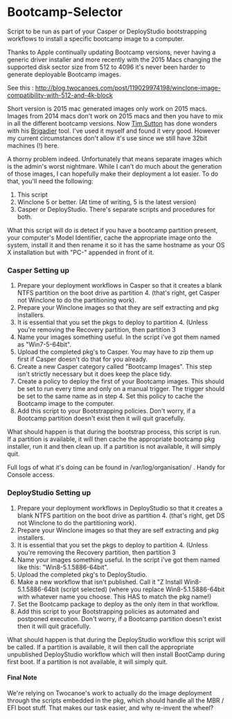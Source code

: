 # Bootcamp-Selector
Script to be run as part of your Casper or DeployStudio bootstrapping workflows to install a specific bootcamp image to a computer.

Thanks to Apple continually updating Bootcamp versions, never having a generic driver installer and more recently with the 2015 Macs changing the supported disk sector size from 512 to 4096 it's never been harder to generate deployable Bootcamp images.

See this : http://blog.twocanoes.com/post/119029974198/winclone-image-compatibility-with-512-and-4k-block

Short version is 2015 mac generated images only work on 2015 macs. Images from 2014 macs don't work on 2015 macs and then you have to mix in all the different bootcamp versions. Now [Tim Sutton](https://github.com/timsutton) has done wonders with his [Brigadier](https://github.com/timsutton/brigadier) tool. I've used it myself and found it very good. However my current circumstances don't allow it's use since we still have 32bit machines (!) here.

A thorny problem indeed. Unfortunately that means separate images which is the admin's worst nightmare. While I can't do much about the generation of those images, I can hopefully make their deployment a lot easier. To do that, you'll need the following:

1. This script
2. Winclone 5 or better. (At time of writing, 5 is the latest version)
3. Casper or DeployStudio. There's separate scripts and procedures for both.

What this script will do is detect if you have a bootcamp partition present, your computer's Model Identifier, cache the appropriate image onto the system, install it and then rename it so it has the same hostname as your OS X installation but with "PC-" appended in front of it.

### Casper Setting up

1. Prepare your deployment workflows in Casper so that it creates a blank NTFS partition on the boot drive as partition 4.
(that's right, get Casper not Winclone to do the partitioning work).
2. Prepare your Winclone images so that they are self extracting and pkg installers.
3. It is essential that you set the pkgs to deploy to partition 4. (Unless you're removing the Recovery partition, then partition 3
4. Name your images something useful. In the script i've got them named as "Win7-5-64bit".
5. Upload the completed pkg's to Casper. You may have to zip them up first if Casper doesn't do that for you already.
6. Create a new Casper category called "Bootcamp Images". This step isn't strictly necessary but it does keep the place tidy.
7. Create a policy to deploy the first of your Bootcamp images.
This should be set to run every time and only on a manual trigger.
The trigger should be set to the same name as in step 4.
Set this policy to cache the Bootcamp image to the computer.
8. Add this script to your Bootstrapping policies. Don't worry, if a Bootcamp partition doesn't exist then it will quit gracefully.

What should happen is that during the bootstrap process, this script is run. If a partition is available, it will then cache the appropriate bootcamp pkg installer, run it and then clean up. If a partition is not available, it will simply quit.

Full logs of what it's doing can be found in /var/log/organisation/ . Handy for Console access.

### DeployStudio Setting up

1. Prepare your deployment workflows in DeployStudio so that it creates a blank NTFS partition on the boot drive as partition 4. (that's right, get DS not Winclone to do the partitioning work).
2. Prepare your Winclone images so that they are self extracting and pkg installers.
3. It is essential that you set the pkgs to deploy to partition 4. (Unless you're removing the Recovery partition, then partition 3
4. Name your images something useful. In the script i've got them named like this: "Win8-5.1.5886-64bit".
5. Upload the completed pkg's to DeployStudio.
6. Make a new workflow that isn't published. Call it "Z Install Win8-5.1.5886-64bit (script selected)
(where you replace Win8-5.1.5886-64bit with whatever name you choose. This HAS to match the pkg name!)
7. Set the Bootcamp package to deploy as the only item in that workflow.
8. Add this script to your Bootstrapping policies as automated and postponed execution.
Don't worry, if a Bootcamp partition doesn't exist then it will quit gracefully.

What should happen is that during the DeployStudio workflow this script will be called. If a partition is available, it will then call the appropriate unpublished DeployStudio workflow which will then install BootCamp during first boot. If a partition is not available, it will simply quit.

#### Final Note

We're relying on Twocanoe's work to actually do the image deployment through the scripts embedded in the pkg, which should handle all the MBR / EFI boot stuff. That makes our task easier, and why re-invent the wheel?

